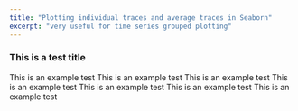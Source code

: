 ```yaml
---
title: "Plotting individual traces and average traces in Seaborn"
excerpt: "very useful for time series grouped plotting"
---
```

### This is a test title
This is an example test
This is an example test
This is an example test
This is an example test
This is an example test
This is an example test
This is an example test

